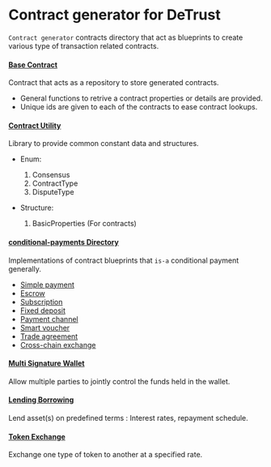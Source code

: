# Contract generator for DeTrust

`Contract generator` contracts directory that act as blueprints to create various type of transaction 
related contracts.

#### [Base Contract](https://github.com/laihuiqi/DeTrust/edit/contract-generator/contracts/contract-generator/BaseContract.sol) 
Contract that acts as a repository to store generated contracts.
- General functions to retrive a contract properties or details are provided.
- Unique ids are given to each of the contracts to ease contract lookups.

#### [Contract Utility](https://github.com/laihuiqi/DeTrust/edit/contract-generator/contracts/contract-generator/ContractUtility.sol)
Library to provide common constant data and structures.
- Enum:
  
  1. Consensus
  2. ContractType
  3. DisputeType
 
- Structure:

  1. BasicProperties (For contracts)
 
#### [conditional-payments Directory](https://github.com/laihuiqi/DeTrust/edit/contract-generator/contracts/contract-generator/conditional-payments)
Implementations of contract blueprints that `is-a` conditional payment generally.
- [Simple payment](https://github.com/laihuiqi/DeTrust/edit/contract-generator/contracts/contract-generator/conditional-payments/SimplePayment.sol)
- [Escrow](https://github.com/laihuiqi/DeTrust/edit/contract-generator/contracts/contract-generator/conditional-payments/Escrow.spl)
- [Subscription](https://github.com/laihuiqi/DeTrust/edit/contract-generator/contracts/contract-generator/conditional-payments/Subscription.sol)
- [Fixed deposit](https://github.com/laihuiqi/DeTrust/edit/contract-generator/contracts/contract-generator/conditional-payments/FixedDeposit.sol)
- [Payment channel](https://github.com/laihuiqi/DeTrust/edit/contract-generator/contracts/contract-generator/conditional-payments/PaymentChannel.sol)
- [Smart voucher](https://github.com/laihuiqi/DeTrust/edit/contract-generator/contracts/contract-generator/conditional-payments/SmartVoucher.sol)
- [Trade agreement](https://github.com/laihuiqi/DeTrust/edit/contract-generator/contracts/contract-generator/conditional-payments/TradeAgreement.sol)
- [Cross-chain exchange](https://github.com/laihuiqi/DeTrust/edit/contract-generator/contracts/contract-generator/conditional-payments/CrossChainExchange.sol)

#### [Multi Signature Wallet](https://github.com/laihuiqi/DeTrust/edit/contract-generator/contracts/contract-generator/MultiSignatureWallet.sol)
Allow multiple parties to jointly control the funds held in the wallet.

#### [Lending Borrowing](https://github.com/laihuiqi/DeTrust/edit/contract-generator/contracts/contract-generator/LendBorrowContract.sol)
Lend asset(s) on predefined terms : Interest rates, repayment schedule.

#### [Token Exchange](https://github.com/laihuiqi/DeTrust/edit/contract-generator/contracts/contract-generator/TokenExchangeContract.sol)
Exchange one type of token to another at a specified rate.
